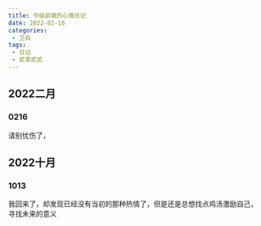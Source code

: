```yaml
---
title: 中级前端的心情日记
date: 2022-02-16
categories:
 - 卫兵
tags:
 - 日记
 - 贰零贰贰
---
```


## 2022二月

### 0216

请别忧伤了，

## 2022十月

### 1013

我回来了，却发现已经没有当初的那种热情了，但是还是总想找点鸡汤激励自己，寻找未来的意义
